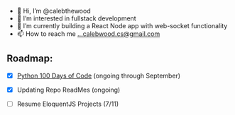- 👋 Hi, I’m @calebthewood
- 👀 I’m interested in fullstack development
- 🌱 I’m currently building a React Node app with web-socket functionality
- 📫 How to reach me ...calebwood.cs@gmail.com

## Roadmap:
- [x] [Python 100 Days of Code](https://github.com/calebthewood/Python-100-Days) (ongoing through September)
- [x] Updating Repo ReadMes (ongoing)
- [ ] Resume EloquentJS Projects (7/11)


<!---
calebthewood/calebthewood is a ✨ special ✨ repository because its `README.md` (this file) appears on your GitHub profile.
You can click the Preview link to take a look at your changes.
--->
